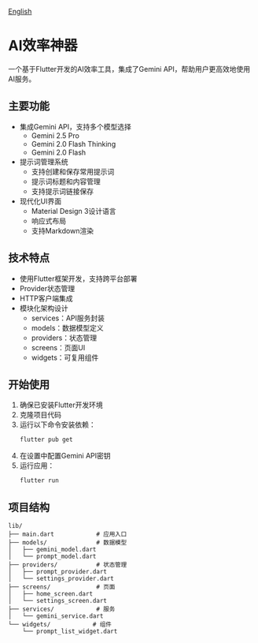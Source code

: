 [English](README_EN.md)

# AI效率神器

一个基于Flutter开发的AI效率工具，集成了Gemini API，帮助用户更高效地使用AI服务。

## 主要功能

- 集成Gemini API，支持多个模型选择
  - Gemini 2.5 Pro
  - Gemini 2.0 Flash Thinking
  - Gemini 2.0 Flash
- 提示词管理系统
  - 支持创建和保存常用提示词
  - 提示词标题和内容管理
  - 支持提示词链接保存
- 现代化UI界面
  - Material Design 3设计语言
  - 响应式布局
  - 支持Markdown渲染

## 技术特点

- 使用Flutter框架开发，支持跨平台部署
- Provider状态管理
- HTTP客户端集成
- 模块化架构设计
  - services：API服务封装
  - models：数据模型定义
  - providers：状态管理
  - screens：页面UI
  - widgets：可复用组件

## 开始使用

1. 确保已安装Flutter开发环境
2. 克隆项目代码
3. 运行以下命令安装依赖：
   ```bash
   flutter pub get
   ```
4. 在设置中配置Gemini API密钥
5. 运行应用：
   ```bash
   flutter run
   ```

## 项目结构

```
lib/
├── main.dart            # 应用入口
├── models/              # 数据模型
│   ├── gemini_model.dart
│   └── prompt_model.dart
├── providers/           # 状态管理
│   ├── prompt_provider.dart
│   └── settings_provider.dart
├── screens/             # 页面
│   ├── home_screen.dart
│   └── settings_screen.dart
├── services/            # 服务
│   └── gemini_service.dart
└── widgets/            # 组件
    └── prompt_list_widget.dart
```
